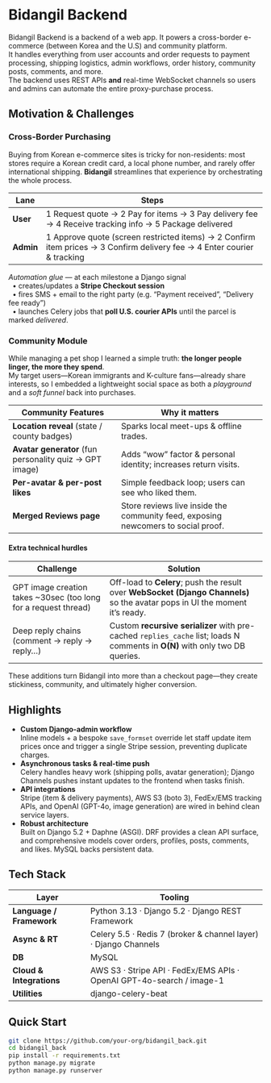 # Bidangil Backend

Bidangil Backend is a backend of a web app. It powers a cross-border e-commerce (between Korea and the U.S) and community platform.  
It handles everything from user accounts and order requests to payment processing, shipping logistics, admin workflows, order history, community posts, comments, and more.  
The backend uses REST APIs **and** real-time WebSocket channels so users and admins can automate the entire proxy-purchase process.

## Motivation & Challenges

### Cross-Border Purchasing
Buying from Korean e-commerce sites is tricky for non-residents: most stores require a Korean credit card, a local phone number, and rarely offer international shipping. **Bidangil** streamlines that experience by orchestrating the whole process.

| Lane | Steps |
|------|-------|
| **User**  | 1 Request quote → 2 Pay for items → 3 Pay delivery fee → 4 Receive tracking info → 5 Package delivered |
| **Admin** | 1 Approve quote (screen restricted items) → 2 Confirm item prices → 3 Confirm delivery fee → 4 Enter courier & tracking |

*Automation glue* — at each milestone a Django signal  
&nbsp;&nbsp;• creates/updates a **Stripe Checkout session**  
&nbsp;&nbsp;• fires SMS + email to the right party (e.g. “Payment received”, “Delivery fee ready”)  
&nbsp;&nbsp;• launches Celery jobs that **poll U.S. courier APIs** until the parcel is marked *delivered*.

### Community Module
While managing a pet shop I learned a simple truth: **the longer people linger, the more they spend**.  
My target users—Korean immigrants and K-culture fans—already share interests, so I embedded a lightweight social space as both a *playground* and a *soft funnel* back into purchases.

| Community Features | Why it matters |
|--------------------|----------------|
| **Location reveal** (state / county badges) | Sparks local meet-ups & offline trades. |
| **Avatar generator** (fun personality quiz → GPT image) | Adds “wow” factor & personal identity; increases return visits. |
| **Per-avatar & per-post likes** | Simple feedback loop; users can see who liked them. |
| **Merged Reviews page** | Store reviews live inside the community feed, exposing newcomers to social proof. |

#### Extra technical hurdles
| Challenge | Solution |
|-----------|----------|
| GPT image creation takes ~30sec (too long for a request thread) | Off-load to **Celery**; push the result over **WebSocket (Django Channels)** so the avatar pops in UI the moment it’s ready. |
| Deep reply chains (comment → reply → reply…) | Custom **recursive serializer** with pre-cached `replies_cache` list; loads N comments in **O(N)** with only two DB queries. |


These additions turn Bidangil into more than a checkout page—they create stickiness, community, and ultimately higher conversion.




## Highlights

* **Custom Django-admin workflow**  
  Inline models + a bespoke `save_formset` override let staff update item prices once and trigger a single Stripe session, preventing duplicate charges.
* **Asynchronous tasks & real-time push**  
  Celery handles heavy work (shipping polls, avatar generation); Django Channels pushes instant updates to the frontend when tasks finish.
* **API integrations**  
  Stripe (item & delivery payments), AWS S3 (boto 3), FedEx/EMS tracking APIs, and OpenAI (GPT-4o, image generation) are wired in behind clean service layers.
* **Robust architecture**  
  Built on Django 5.2 + Daphne (ASGI). DRF provides a clean API surface, and comprehensive models cover orders, profiles, posts, comments, and likes. MySQL backs persistent data.

## Tech Stack

| Layer | Tooling |
|-------|---------|
| **Language / Framework** | Python 3.13 · Django 5.2 · Django REST Framework |
| **Async & RT** | Celery 5.5 · Redis 7 (broker & channel layer) · Django Channels |
| **DB** | MySQL |
| **Cloud & Integrations** | AWS S3 · Stripe API · FedEx/EMS APIs · OpenAI GPT-4o-search / image-1 |
| **Utilities** | django-celery-beat |

## Quick Start

```bash
git clone https://github.com/your-org/bidangil_back.git
cd bidangil_back
pip install -r requirements.txt
python manage.py migrate
python manage.py runserver
